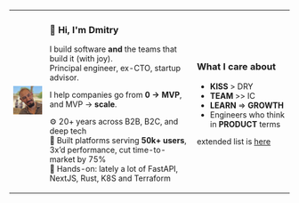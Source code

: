 <table>
<tr>
<td><img src="dmitry-kruglov.jpeg" alt="Dmitry Kruglov" width="150"></td>
<td>

### 👋 Hi, I'm Dmitry

I build software **and** the teams that build it (with joy).  
Principal engineer, ex-CTO, startup advisor.

I help companies go from **0 → MVP**, and MVP → **scale**.  

⚙️ 20+ years across B2B, B2C, and deep tech  
🚀 Built platforms serving **50k+ users**, 3x’d performance, cut time-to-market by 75%  
🧱 Hands-on: lately a lot of FastAPI, NextJS, Rust, K8S and Terraform

</td>

<td>

### What I care about

- **KISS** > DRY
- **TEAM** >> IC
- **LEARN** => **GROWTH**
- Engineers who think in **PRODUCT** terms

extended list is [here](https://github.com/kruglov-dmitry/about)
</td>
</tr>
</table>
